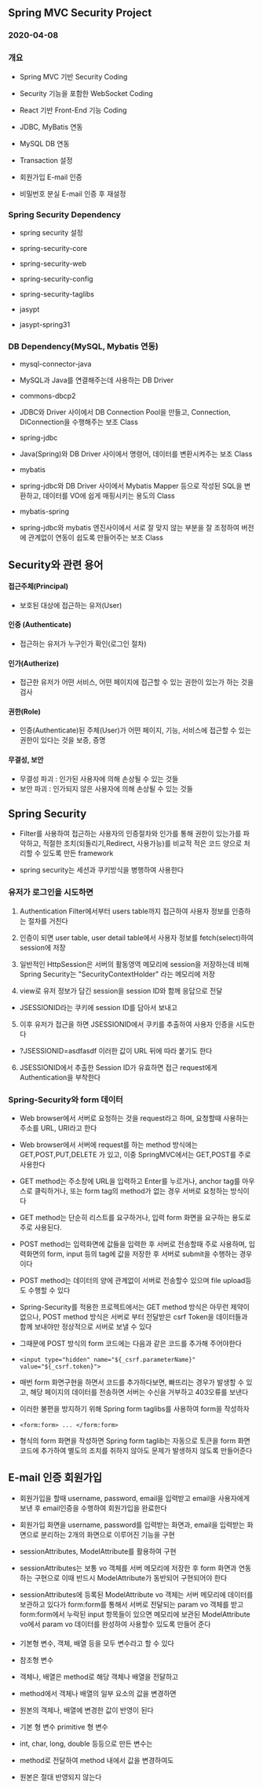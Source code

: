 ## Spring MVC Security Project
### 2020-04-08

### 개요
* Spring MVC 기반 Security Coding
* Security 기능을 포함한 WebSocket Coding
* React 기반 Front-End 기능 Coding

* JDBC, MyBatis 연동
* MySQL DB 연동
* Transaction 설정

* 회원가입 E-mail 인증
* 비밀번호 분실 E-mail 인증 후 재설정

### Spring Security Dependency
* spring security 설정 
* spring-security-core 
* spring-security-web 
* spring-security-config 
* spring-security-taglibs 

* jasypt
* jasypt-spring31

### DB Dependency(MySQL, Mybatis 연동)
* mysql-connector-java
- MySQL과 Java를 연결해주는데 사용하는 DB Driver

* commons-dbcp2
- JDBC와 Driver 사이에서 DB Connection Pool을 만들고, Connection, DiConnection을 수행해주는 보조 Class
 
* spring-jdbc
- Java(Spring)와 DB Driver 사이에서 명령어, 데이터를 변환시켜주는 보조 Class
 
* mybatis
- spring-jdbc와 DB Driver 사이에서 Mybatis Mapper 등으로 작성된 SQL을 변환하고, 데이터를 VO에 쉽게 매핑시키는 용도의 Class
 
* mybatis-spring
- spring-jdbc와 mybatis 엔진사이에서 서로 잘 맞지 않는 부분을 잘 조정하여 버전에 관계없이 연동이 쉽도록 만들어주는 보조 Class 

## Security와 관련 용어

#### 접근주체(Principal)
* 보호된 대상에 접근하는 유저(User)

#### 인증 (Authenticate)
* 접근하는 유저가 누구인가 확인(로그인 절차)

#### 인가(Autherize)
* 접근한 유저가 어떤 서비스, 어떤 페이지에 접근할 수 있는 권한이 있는가 하는 것을 검사

#### 권한(Role)
* 인증(Authenticate)된 주체(User)가 어떤 페이지, 기능, 서비스에 접근할 수 있는 권한이 있다는 것을 보증, 증명

#### 무결성, 보안
* 무결성 파괴 : 인가된 사용자에 의해 손상될 수 있는 것들
* 보안 파괴 : 인가되지 않은 사용자에 의해 손상될 수 있는 것들

## Spring Security
* Filter를 사용하여 접근하는 사용자의 인증절차와 인가를 통해 권한이 있는가를 파악하고, 적절한 조치(되돌리기,Redirect, 사용가능)를 비교적 적은 코드 양으로 처리할 수 있도록 만든 framework

* spring security는 세션과 쿠키방식을 병행하여 사용한다

### 유저가 로그인을 시도하면
1. Authentication Filter에서부터 users table까지 접근하여 사용자 정보를 
인증하는 절차를 거친다

2. 인증이 되면 user table, user detail table에서 사용자 정보를 fetch(select)하여 session에 저장

3. 일반적인 HttpSession은 서버의 활동영역 메모리에 session을 저장하는데 비해 Spring Security는 "SecurityContextHolder" 라는 메모리에 저장

4. view로 유저 정보가 담긴 session을 session ID와 함께 응답으로 전달
* JSESSIONID라는 쿠키에 session ID를 담아서 보내고

5. 이후 유저가 접근을 하면 JSESSIONID에서 쿠키를 추출하여 사용자 인증을 시도한다
* ?JSESSIONID=asdfasdf 이러한 값이 URL 뒤에 따라 붙기도 한다

6. JSESSIONID에서 추출한 Session ID가 유효하면 접근 request에게 Authentication을 부착한다

### Spring-Security와 form 데이터
* Web browser에서 서버로 요청하는 것을 request라고 하며, 요청할때 사용하는 주소를 URL, URI라고 한다

* Web browser에서 서버에 request를 하는 method 방식에는 GET,POST,PUT,DELETE 가 있고, 이중 SpringMVC에서는 GET,POST를 주로 사용한다

* GET method는 주소창에 URL을 입력하고 Enter를 누르거나, anchor tag를 마우스로 클릭하거나, 또는 form tag의 method가 없는 경우 서버로 요청하는 방식이다

* GET method는 단순히 리스트를 요구하거나, 입력 form 화면을 요구하는 용도로 주로 사용된다.

* POST method는 입력화면에 값들을 입력한 후 서버로 전송할때 주로 사용하며, 입력화면의 form, input 등의 tag에 값을 저장한 후 서버로 submit을 수행하는 경우이다

* POST method는 데이터의 양에 관계없이 서버로 전송할수 있으며 file upload등도 수행할 수 있다

* Spring-Security를 적용한 프로젝트에서는 GET method 방식은 아무런 제약이 없으나, POST method 방식은 서버로 부터 전달받은 csrf Token을 데이터들과 함께 보내야만 정상적으로 서버로 보낼 수 있다

* 그때문에 POST 방식의 form 코드에는 다음과 같은 코드를 추가해 주어야한다
* `<input type="hidden" name="${_csrf.parameterName}" value="${_csrf.token}">`

* 매번 form 화면구현을 하면서 코드를 추가하다보면, 빠뜨리는 경우가 발생할 수 있고, 해당 페이지의 데이터를 전송하면 서버는 수신을 거부하고 403오류를 보낸다

* 이러한 불편을 방지하기 위해 Spring form  taglibs를 사용하여 form을 작성하자
* `<form:form> ... </form:form>`
* 형식의 form 화면을 작성하면 Spring form taglib는 자동으로 토큰을 form 화면코드에 추가하여 별도의 조치를 취하지 않아도 문제가 발생하지 않도록 만들어준다


## E-mail 인증 회원가입
* 회원가입을 할때 username, password, email을 입력받고 email을 사용자에게 보낸 후 email인증을 수행하여 회원가입을 완료한다

* 회원가입 화면을 username, password를 입력받는 화면과, email을 입력받는 화면으로 분리하는 2개의 화면으로 이루어진 기능을 구현

* sessionAttributes, ModelAttribute를 활용하여 구현

* sessionAttributes는 보통 vo 객체를 서버 메모리에 저장한 후 form 화면과 연동하는 구현으로 이때 반드시 ModelAttribute가 동반되어 구현되어야 한다

* sessionAttributes에 등록된 ModelAttribute vo 객체는 서버 메모리에 데이터를 보관하고 있다가 form:form를 통해서 서버로 전달되는 param vo 객체를 받고 form:form에서 누락된 input 항목들이 있으면 메모리에 보관된 ModelAttribute vo에서 param vo  데이터를 완성하여 사용할수 있도록 만들어 준다 










####
* 기본형 변수, 객체, 배열 등을 모두 변수라고 할 수 있다

* 참조형 변수
* 객체나, 배열은 method로 해당 객체나 배열을 전달하고
* method에서 객체나 배열의 일부 요소의 값을 변경하면
* 원본의 객체나, 배열에 변경한 값이 반영이 된다

* 기본 형 변수 primitive 형 변수
* int, char, long, double 등등으로 만든 변수는
* method로 전달하여 method 내에서 값을 변경하여도
* 원본은 절대 반영되지 않는다







